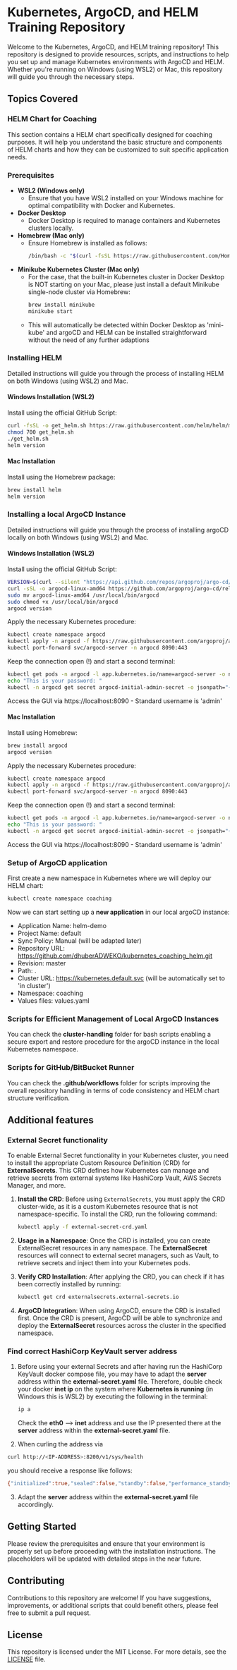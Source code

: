# Kubernetes, ArgoCD, and HELM Training Repository

Welcome to the Kubernetes, ArgoCD, and HELM training repository! This repository is designed to provide resources, scripts, and instructions to help you set up and manage Kubernetes environments with ArgoCD and HELM. Whether you're running on Windows (using WSL2) or Mac, this repository will guide you through the necessary steps.

## Topics Covered

### **HELM Chart for Coaching**
This section contains a HELM chart specifically designed for coaching purposes. It will help you understand the basic structure and components of HELM charts and how they can be customized to suit specific application needs.

### **Prerequisites**
   - **WSL2 (Windows only)**
     - Ensure that you have WSL2 installed on your Windows machine for optimal compatibility with Docker and Kubernetes.
   - **Docker Desktop**
     - Docker Desktop is required to manage containers and Kubernetes clusters locally.
   - **Homebrew (Mac only)**
     - Ensure Homebrew is installed as follows:
       ```bash
       /bin/bash -c "$(curl -fsSL https://raw.githubusercontent.com/Homebrew/install/HEAD/install.sh)"
       ```
   - **Minikube Kubernetes Cluster (Mac only)**
     - For the case, that the built-in Kubernetes cluster in Docker Desktop is NOT starting on your Mac, please just install a default Minikube single-node cluster via Homebrew:
       ```bash
       brew install minikube
       minikube start
       ```
     - This will automatically be detected within Docker Desktop as 'mini-kube' and argoCD and HELM can be installed straightforward without the need of any further adaptions  

### **Installing HELM**
   Detailed instructions will guide you through the process of installing HELM on both Windows (using WSL2) and Mac.

####   **Windows Installation (WSL2)**
   Install using the official GitHub Script:
   ```bash
   curl -fsSL -o get_helm.sh https://raw.githubusercontent.com/helm/helm/main/scripts/get-helm-3
   chmod 700 get_helm.sh
   ./get_helm.sh
   helm version
   ```

####   **Mac Installation**
  Install using the Homebrew package: 
  ```bash
  brew install helm
  helm version
  ```

### **Installing a local ArgoCD Instance**
   Detailed instructions will guide you through the process of installing argoCD locally on both Windows (using WSL2) and Mac.

####   **Windows Installation (WSL2)**
   Install using the official GitHub Script:
   ```bash
   VERSION=$(curl --silent "https://api.github.com/repos/argoproj/argo-cd/releases/latest" | grep -Po '"tag_name": "\K.*?(?=")')
   curl -sSL -o argocd-linux-amd64 https://github.com/argoproj/argo-cd/releases/download/$VERSION/argocd-linux-amd64
   sudo mv argocd-linux-amd64 /usr/local/bin/argocd
   sudo chmod +x /usr/local/bin/argocd
   argocd version
   ```
   
   Apply the necessary Kubernetes procedure:
   ```bash
   kubectl create namespace argocd
   kubectl apply -n argocd -f https://raw.githubusercontent.com/argoproj/argo-cd/stable/manifests/install.yaml
   kubectl port-forward svc/argocd-server -n argocd 8090:443
   ```
   
   Keep the connection open (!) and start a second terminal:
   ```bash
   kubectl get pods -n argocd -l app.kubernetes.io/name=argocd-server -o name | cut -d'/' -f 2
   echo "This is your password: "
   kubectl -n argocd get secret argocd-initial-admin-secret -o jsonpath="{.data.password}" | base64 -d
   ```

   Access the GUI via https://localhost:8090 - Standard username is 'admin'

####   **Mac Installation**
   Install using Homebrew:
   ```bash
   brew install argocd
   argocd version
   ```
   
   Apply the necessary Kubernetes procedure:
   ```bash
   kubectl create namespace argocd
   kubectl apply -n argocd -f https://raw.githubusercontent.com/argoproj/argo-cd/stable/manifests/install.yaml
   kubectl port-forward svc/argocd-server -n argocd 8090:443
   ```

   Keep the connection open (!) and start a second terminal:
   ```bash
   kubectl get pods -n argocd -l app.kubernetes.io/name=argocd-server -o name | cut -d'/' -f 2
   echo "This is your password: "
   kubectl -n argocd get secret argocd-initial-admin-secret -o jsonpath="{.data.password}" | base64 -d
   ```

   Access the GUI via https://localhost:8090 - Standard username is 'admin'


### **Setup of ArgoCD application**
First create a new namespace in Kubernetes where we will deploy our HELM chart:
```bash
kubectl create namespace coaching
```

Now we can start setting up a **new application** in our local argoCD instance:
- Application Name: helm-demo 
- Project Name: default
- Sync Policy: Manual (will be adapted later)
- Repository URL: https://github.com/dhuberADWEKO/kubernetes_coaching_helm.git
- Revision: master
- Path: .
- Cluster URL: https://kubernetes.default.svc (will be automatically set to 'in cluster')
- Namespace: coaching
- Values files: values.yaml

### **Scripts for Efficient Management of Local ArgoCD Instances**
You can check the **cluster-handling** folder for bash scripts enabling a secure export and restore procedure for the argoCD instance in the local Kubernetes namespace.

### **Scripts for GitHub/BitBucket Runner**
You can check the **.github/workflows** folder for scripts improving the overall repository handling in terms of code consistency and HELM chart structure verification.

## Additional features

### **External Secret functionality**
To enable External Secret functionality in your Kubernetes cluster, you need to install the appropriate Custom Resource Definition (CRD) for **ExternalSecrets**. This CRD defines how Kubernetes can manage and retrieve secrets from external systems like HashiCorp Vault, AWS Secrets Manager, and more.

1. **Install the CRD**:
   Before using `ExternalSecrets`, you must apply the CRD cluster-wide, as it is a custom Kubernetes resource that is not namespace-specific. To install the CRD, run the following command:

   ```bash
   kubectl apply -f external-secret-crd.yaml
   ```
   
2. **Usage in a Namespace**:
   Once the CRD is installed, you can create ExternalSecret resources in any namespace. The **ExternalSecret** resources will connect to external secret managers, such as Vault, to retrieve secrets and inject them into your Kubernetes pods.

3. **Verify CRD Installation**:
   After applying the CRD, you can check if it has been correctly installed by running:

   ```bash
   kubectl get crd externalsecrets.external-secrets.io
   ```

4. **ArgoCD Integration**:
   When using ArgoCD, ensure the CRD is installed first. Once the CRD is present, ArgoCD will be able to synchronize and deploy the **ExternalSecret** resources across the cluster in the specified namespace.

### **Find correct HashiCorp KeyVault server address**

1. Before using your external Secrets and after having run the HashiCorp KeyVault docker compose file, you may have to adapt the **server** address within the __external-secret.yaml__ file.
   Therefore, double check your docker **inet ip** on the system where **Kubernetes is running** (in Windows this is WSL2) by executing the following in the terminal:
   
   ```bash
   ip a
   ```

   Check the **eth0** --> **inet** address and use the IP presented there at the **server** address within the __external-secret.yaml__ file.
   
2. When curling the address via

```bash
curl http://<IP-ADDRESS>:8200/v1/sys/health
```

you should receive a response like follows:

```bash
{"initialized":true,"sealed":false,"standby":false,"performance_standby":false,"replication_performance_mode":"disabled","replication_dr_mode":"disabled","server_time_utc":1728552362,"version":"1.13.3","cluster_name":"vault-cluster-4603eedc","cluster_id":"84b5ecb7-ec31-2d0a-9ae3-a3893a7144c1"}
```

3. Adapt the  **server** address within the __external-secret.yaml__ file accordingly.


## Getting Started

Please review the prerequisites and ensure that your environment is properly set up before proceeding with the installation instructions. The placeholders will be updated with detailed steps in the near future.

## Contributing

Contributions to this repository are welcome! If you have suggestions, improvements, or additional scripts that could benefit others, please feel free to submit a pull request.

## License

This repository is licensed under the MIT License. For more details, see the [LICENSE](LICENSE) file.

